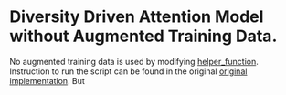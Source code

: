 # Diversity Driven Attention Model without Augmented Training Data.

No augmented training data is used by modifying [helper_function](https://github.com/tahmedge/Text-Summarization/blob/master/DDA_Original/models/basic_files/dataset_iterator.py). Instruction to run the script can be found in the original [original implementation](https://github.com/PrekshaNema25/DiverstiyBasedAttentionMechanism/blob/master/models/basic_files/dataset_iterator.py). But 

